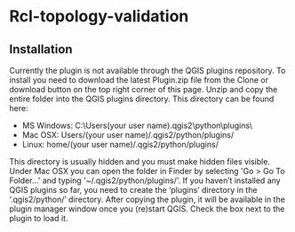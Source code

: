 # Rcl-topology-validation

## Installation
Currently the plugin is not available through the QGIS plugins repository. To install you need to download the latest Plugin.zip file from the Clone or download button on the top right corner of this page. Unzip and copy the entire folder into the QGIS plugins directory. This directory can be found here:

- MS Windows: C:\Users(your user name).qgis2\python\plugins\
- Mac OSX: Users/(your user name)/.qgis2/python/plugins/
- Linux: home/(your user name)/.qgis2/python/plugins/

This directory is usually hidden and you must make hidden files visible. Under Mac OSX you can open the folder in Finder by selecting 'Go > Go To Folder...' and typing '~/.qgis2/python/plugins/'. If you haven’t installed any QGIS plugins so far, you need to create the ‘plugins’ directory in the ‘.qgis2/python/’ directory. After copying the plugin, it will be available in the plugin manager window once you (re)start QGIS. Check the box next to the plugin to load it.
